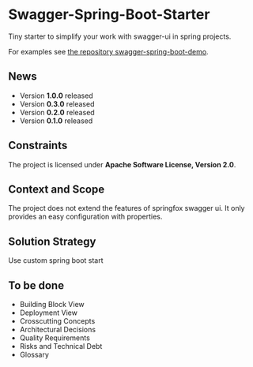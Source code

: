 # Swagger-Spring-Boot-Starter

Tiny starter to simplify your work with swagger-ui in spring projects. 

For examples see [the repository swagger-spring-boot-demo](https://github.com/hauer-io/swagger-spring-boot-demo).

## News
* Version **1.0.0** released
* Version **0.3.0** released
* Version **0.2.0** released
* Version **0.1.0** released


## Constraints
The project is licensed under **Apache Software License, Version 2.0**.

## Context and Scope
The project does not extend the features of springfox swagger ui. It only provides an easy configuration with properties.

## Solution Strategy
Use custom spring boot start


## To be done
* Building Block View
* Deployment View
* Crosscutting Concepts
* Architectural Decisions
* Quality Requirements
* Risks and Technical Debt
* Glossary


